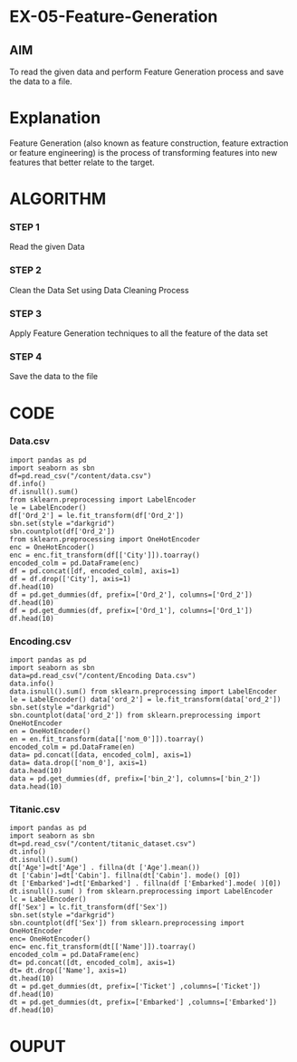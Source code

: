 # EX-05-Feature-Generation


## AIM
To read the given data and perform Feature Generation process and save the data to a file. 

# Explanation
Feature Generation (also known as feature construction, feature extraction or feature engineering) is the process of transforming features into new features that better relate to the target.
 

# ALGORITHM
### STEP 1
Read the given Data
### STEP 2
Clean the Data Set using Data Cleaning Process
### STEP 3
Apply Feature Generation techniques to all the feature of the data set
### STEP 4
Save the data to the file


# CODE

### Data.csv
```
import pandas as pd   
import seaborn as sbn 
df=pd.read_csv("/content/data.csv") 
df.info() 
df.isnull().sum()
from sklearn.preprocessing import LabelEncoder 
le = LabelEncoder() 
df['Ord_2'] = le.fit_transform(df['Ord_2']) 
sbn.set(style ="darkgrid") 
sbn.countplot(df['Ord_2'])
from sklearn.preprocessing import OneHotEncoder 
enc = OneHotEncoder() 
enc = enc.fit_transform(df[['City']]).toarray() 
encoded_colm = pd.DataFrame(enc) 
df = pd.concat([df, encoded_colm], axis=1) 
df = df.drop(['City'], axis=1) 
df.head(10) 
df = pd.get_dummies(df, prefix=['Ord_2'], columns=['Ord_2']) 
df.head(10) 
df = pd.get_dummies(df, prefix=['Ord_1'], columns=['Ord_1']) 
df.head(10)
```

### Encoding.csv
```
import pandas as pd 
import seaborn as sbn 
data=pd.read_csv("/content/Encoding Data.csv") 
data.info() 
data.isnull().sum() from sklearn.preprocessing import LabelEncoder 
le = LabelEncoder() data['ord_2'] = le.fit_transform(data['ord_2']) 
sbn.set(style ="darkgrid") 
sbn.countplot(data['ord_2']) from sklearn.preprocessing import OneHotEncoder 
en = OneHotEncoder() 
en = en.fit_transform(data[['nom_0']]).toarray() 
encoded_colm = pd.DataFrame(en) 
data= pd.concat([data, encoded_colm], axis=1) 
data= data.drop(['nom_0'], axis=1) 
data.head(10) 
data = pd.get_dummies(df, prefix=['bin_2'], columns=['bin_2']) 
data.head(10)
```

### Titanic.csv
```
import pandas as pd 
import seaborn as sbn 
dt=pd.read_csv("/content/titanic_dataset.csv") 
dt.info() 
dt.isnull().sum() 
dt['Age']=dt['Age'] . fillna(dt ['Age'].mean()) 
dt ['Cabin']=dt['Cabin']. fillna(dt['Cabin']. mode() [0]) 
dt ['Embarked']=dt['Embarked'] . fillna(df ['Embarked'].mode( )[0]) 
dt.isnull().sum( ) from sklearn.preprocessing import LabelEncoder 
lc = LabelEncoder() 
df['Sex'] = lc.fit_transform(df['Sex']) 
sbn.set(style ="darkgrid") 
sbn.countplot(df['Sex']) from sklearn.preprocessing import OneHotEncoder 
enc= OneHotEncoder() 
enc= enc.fit_transform(dt[['Name']]).toarray() 
encoded_colm = pd.DataFrame(enc) 
dt= pd.concat([dt, encoded_colm], axis=1) 
dt= dt.drop(['Name'], axis=1) 
dt.head(10) 
dt = pd.get_dummies(dt, prefix=['Ticket'] ,columns=['Ticket']) 
df.head(10) 
dt = pd.get_dummies(dt, prefix=['Embarked'] ,columns=['Embarked']) 
df.head(10)
```


# OUPUT
